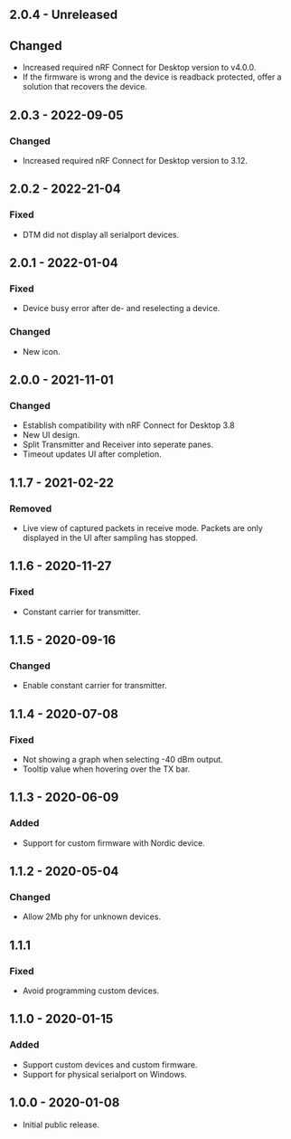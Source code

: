 ## 2.0.4 - Unreleased

## Changed

-   Increased required nRF Connect for Desktop version to v4.0.0.
-   If the firmware is wrong and the device is readback protected, offer a
    solution that recovers the device.

## 2.0.3 - 2022-09-05

### Changed

-   Increased required nRF Connect for Desktop version to 3.12.

## 2.0.2 - 2022-21-04

### Fixed

-   DTM did not display all serialport devices.

## 2.0.1 - 2022-01-04

### Fixed

-   Device busy error after de- and reselecting a device.

### Changed

-   New icon.

## 2.0.0 - 2021-11-01

### Changed

-   Establish compatibility with nRF Connect for Desktop 3.8
-   New UI design.
-   Split Transmitter and Receiver into seperate panes.
-   Timeout updates UI after completion.

## 1.1.7 - 2021-02-22

### Removed

-   Live view of captured packets in receive mode. Packets are only displayed in
    the UI after sampling has stopped.

## 1.1.6 - 2020-11-27

### Fixed

-   Constant carrier for transmitter.

## 1.1.5 - 2020-09-16

### Changed

-   Enable constant carrier for transmitter.

## 1.1.4 - 2020-07-08

### Fixed

-   Not showing a graph when selecting -40 dBm output.
-   Tooltip value when hovering over the TX bar.

## 1.1.3 - 2020-06-09

### Added

-   Support for custom firmware with Nordic device.

## 1.1.2 - 2020-05-04

### Changed

-   Allow 2Mb phy for unknown devices.

## 1.1.1

### Fixed

-   Avoid programming custom devices.

## 1.1.0 - 2020-01-15

### Added

-   Support custom devices and custom firmware.
-   Support for physical serialport on Windows.

## 1.0.0 - 2020-01-08

-   Initial public release.
